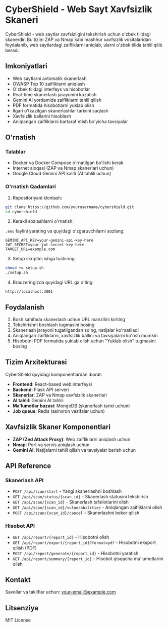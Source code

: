 # CyberShield - Web Sayt Xavfsizlik Skaneri

CyberShield - web saytlar xavfsizligini tekshirish uchun o'zbek tilidagi skanerdir. Bu tizim ZAP va Nmap kabi mashhur xavfsizlik vositalaridan foydalanib, web saytlardagi zaifliklarni aniqlab, ularni o'zbek tilida tahlil qilib beradi.

## Imkoniyatlari

- Web saytlarni avtomatik skanerlash
- OWASP Top 10 zaifliklarni aniqlash
- O'zbek tilidagi interfeys va hisobotlar
- Real-time skanerlash jarayonini kuzatish
- Gemini AI yordamida zaifliklarni tahlil qilish
- PDF formatida hisobotlarni yuklab olish
- Ilgari o'tkazilgan skanerlashlar tarixini saqlash
- Xavfsizlik ballarini hisoblash
- Aniqlangan zaifliklarni bartaraf etish bo'yicha tavsiyalar

## O'rnatish

### Talablar

- Docker va Docker Compose o'rnatilgan bo'lishi kerak
- Internet aloqasi (ZAP va Nmap skanerlari uchun)
- Google Cloud Gemini API kaliti (AI tahlili uchun)

### O'rnatish Qadamlari

1. Repositoriyani klonlash:
```bash
git clone https://github.com/yourusername/cybershield.git
cd cybershield
```

2. Kerakli sozlashlarni o'rnatish:

`.env` faylini yarating va quyidagi o'zgaruvchilarni sozlang:
```
GEMINI_API_KEY=your-gemini-api-key-here
JWT_SECRET=your-jwt-secret-key-here
TARGET_URL=example.com
```

3. Setup skriptini ishga tushiring:
```bash
chmod +x setup.sh
./setup.sh
```

4. Brauzeringizda quyidagi URL ga o'ting:
```
http://localhost:3001
```

## Foydalanish

1. Bosh sahifada skanerlash uchun URL manzilini kiriting
2. Tekshirishni boshlash tugmasini bosing
3. Skanerlash jarayoni tugatilgandan so'ng, natijalar ko'rsatiladi
4. Aniqlangan zaifliklarni, xavfsizlik ballini va tavsiyalarni ko'rish mumkin
5. Hisobotni PDF formatida yuklab olish uchun "Yuklab olish" tugmasini bosing

## Tizim Arxitekturasi

CyberShield quyidagi komponentlardan iborat:

- **Frontend**: React-based web interfeysi
- **Backend**: Flask API serveri
- **Skanerlar**: ZAP va Nmap xavfsizlik skanerlari
- **AI tahlil**: Gemini AI tahlili
- **Ma'lumotlar bazasi**: MongoDB (skanerlash tarixi uchun)
- **Job queue**: Redis (asinxron vazifalar uchun)

## Xavfsizlik Skaner Komponentlari

- **ZAP (Zed Attack Proxy)**: Web zaifliklarni aniqlash uchun
- **Nmap**: Port va servis aniqlash uchun
- **Gemini AI**: Natijalarni tahlil qilish va tavsiyalar berish uchun

## API Reference

### Skanerlash API

- `POST /api/scan/start` - Yangi skanerlashni boshlash
- `GET /api/scan/status/{scan_id}` - Skanerlash statusini tekshirish
- `GET /api/scan/{scan_id}` - Skanerlash tafsilotlarini olish
- `GET /api/scan/{scan_id}/vulnerabilities` - Aniqlangan zaifliklarni olish
- `POST /api/scan/{scan_id}/cancel` - Skanerlashni bekor qilish

### Hisobot API

- `GET /api/report/{report_id}` - Hisobotni olish
- `GET /api/report/export/{report_id}?format=pdf` - Hisobotni eksport qilish (PDF)
- `POST /api/report/generate/{report_id}` - Hisobotni yaratish
- `GET /api/report/summary/{report_id}` - Hisobot qisqacha ma'lumotlarini olish

## Kontakt

Savollar va takliflar uchun: [your-email@example.com](mailto:your-email@example.com)

## Litsenziya

MIT License 